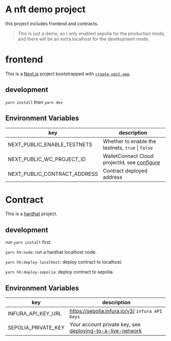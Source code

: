 # A nft demo project

this project includes frontend and contracts.
> This is just a demo, so I only enabled sepolia for the production mode, and there will be an extra localhost for the development mode.

# frontend

This is a [Next.js](https://nextjs.org/) project bootstrapped with [`create-next-app`](https://github.com/vercel/next.js/tree/canary/packages/create-next-app).

## development

`yarn install` then `yarn dev`

## Environment Variables

|key|description|
|---|-----------|
|NEXT_PUBLIC_ENABLE_TESTNETS| Whether to enable the testnets, `true` \| `false` |
|NEXT_PUBLIC_WC_PROJECT_ID| WalletConnect Cloud projectId, see [configure](https://www.rainbowkit.com/docs/installation#configure)|
|NEXT_PUBLIC_CONTRACT_ADDRESS| Contract deployed address |

# Contract

This is a [hardhat](https://hardhat.org/) project.

## development

run `yarn install` first.

`yarn hh:node`: run a hardhat localhost node.

`yarn hh:deploy-localhost`: deploy contract to localhost.

`yarn hh:deploy-sepolia`: deploy contract to sepolia.

## Environment Variables

|key|description|
|---|-----------|
|INFURA_API_KEY_URL| https://sepolia.infura.io/v3/ `infura API Keys` |
|SEPOLIA_PRIVATE_KEY| Your account private key, see [deploying-to-a-live-network](https://hardhat.org/tutorial/deploying-to-a-live-network) |
